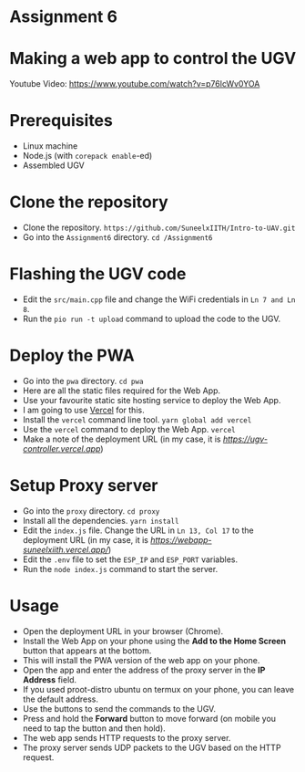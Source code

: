 # Assignment 6

# Making a web app to control the UGV

Youtube Video: https://www.youtube.com/watch?v=p76lcWv0YOA 

# Prerequisites

- Linux machine
- Node.js (with `corepack enable`-ed)
- Assembled UGV

# Clone the repository

- Clone the repository. `https://github.com/SuneelxIITH/Intro-to-UAV.git`
- Go into the `Assignment6` directory. `cd /Assignment6`

# Flashing the UGV code

- Edit the `src/main.cpp` file and change the WiFi credentials in `Ln 7 and Ln 8`.
- Run the `pio run -t upload` command to upload the code to the UGV.

# Deploy the PWA

- Go into the `pwa` directory. `cd pwa`
- Here are all the static files required for the Web App.
- Use your favourite static site hosting service to deploy the Web App.
- I am going to use [Vercel](https://vercel.com/) for this.
- Install the `vercel` command line tool. `yarn global add vercel`
- Use the `vercel` command to deploy the Web App. `vercel`
- Make a note of the deployment URL (in my case, it is _<https://ugv-controller.vercel.app>_)

# Setup Proxy server

- Go into the `proxy` directory. `cd proxy`
- Install all the dependencies. `yarn install`
- Edit the `index.js` file. Change the URL in `Ln 13, Col 17` to the deployment URL (in my case, it is _<https://webapp-suneelxiith.vercel.app/>_)
- Edit the `.env` file to set the `ESP_IP` and `ESP_PORT` variables.
- Run the `node index.js` command to start the server.

# Usage

- Open the deployment URL in your browser (Chrome).
- Install the Web App on your phone using the **Add to the Home Screen** button that appears at the bottom.
- This will install the PWA version of the web app on your phone.
- Open the app and enter the address of the proxy server in the **IP Address** field.
- If you used proot-distro ubuntu on termux on your phone, you can leave the default address.
- Use the buttons to send the commands to the UGV.
- Press and hold the **Forward** button to move forward (on mobile you need to tap the button and then hold).
- The web app sends HTTP requests to the proxy server.
- The proxy server sends UDP packets to the UGV based on the HTTP request.

